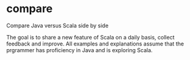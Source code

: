 # compare
Compare Java versus Scala side by side

The goal is to share a new feature of Scala on a daily basis, collect feedback and improve. 
All examples and explanations assume that the prgrammer has proficiency in Java and is exploring 
Scala.

